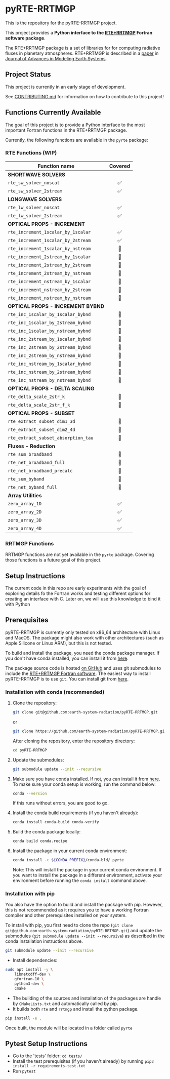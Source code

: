 # pyRTE-RRTMGP

This is the repository for the pyRTE-RRTMGP project.

This project provides a **Python interface to the [RTE+RRTMGP](https://earth-system-radiation.github.io/rte-rrtmgp/)
Fortran software package**.

The RTE+RRTMGP package is a set of libraries for for computing radiative fluxes in
planetary atmospheres. RTE+RRTMGP is described in a
[paper](https://doi.org/10.1029/2019MS001621) in
[Journal of Advances in Modeling Earth Systems](http://james.agu.org/).

## Project Status

This project is currently in an early stage of development.

See [CONTRIBUTING.md](CONTRIBUTING.md) for information on how to contribute to this project!

## Functions Currently Available

The goal of this project is to provide a Python interface to the most important
Fortran functions in the RTE+RRTMGP package.

Currently, the following functions are available in the `pyrte` package:

### RTE Functions (WIP)

| Function name                           | Covered |
|-----------------------------------------|:-------:|
| **SHORTWAVE SOLVERS**                   |         |
| `rte_sw_solver_noscat`                  |   ✅   |
| `rte_sw_solver_2stream`                 |   ✅   |
| **LONGWAVE SOLVERS**                    |         |
| `rte_lw_solver_noscat`                  |   ✅   |
| `rte_lw_solver_2stream`                 |   ✅   |
| **OPTICAL PROPS - INCREMENT**           |         |
| `rte_increment_1scalar_by_1scalar`      |   ✅   |
| `rte_increment_1scalar_by_2stream`      |   ✅   |
| `rte_increment_1scalar_by_nstream`      |   🔲   |
| `rte_increment_2stream_by_1scalar`      |   🔲   |
| `rte_increment_2stream_by_2stream`      |   🔲   |
| `rte_increment_2stream_by_nstream`      |   🔲   |
| `rte_increment_nstream_by_1scalar`      |   🔲   |
| `rte_increment_nstream_by_2stream`      |   🔲   |
| `rte_increment_nstream_by_nstream`      |   🔲   |
| **OPTICAL PROPS - INCREMENT BYBND**     |         |
| `rte_inc_1scalar_by_1scalar_bybnd`      |   🔲   |
| `rte_inc_1scalar_by_2stream_bybnd`      |   🔲   |
| `rte_inc_1scalar_by_nstream_bybnd`      |   🔲   |
| `rte_inc_2stream_by_1scalar_bybnd`      |   🔲   |
| `rte_inc_2stream_by_2stream_bybnd`      |   🔲   |
| `rte_inc_2stream_by_nstream_bybnd`      |   🔲   |
| `rte_inc_nstream_by_1scalar_bybnd`      |   🔲   |
| `rte_inc_nstream_by_2stream_bybnd`      |   🔲   |
| `rte_inc_nstream_by_nstream_bybnd`      |   🔲   |
| **OPTICAL PROPS - DELTA SCALING**       |         |
| `rte_delta_scale_2str_k`                |   🔲   |
| `rte_delta_scale_2str_f_k`              |   🔲   |
| **OPTICAL PROPS - SUBSET**              |         |
| `rte_extract_subset_dim1_3d`            |   🔲   |
| `rte_extract_subset_dim2_4d`            |   🔲   |
| `rte_extract_subset_absorption_tau`     |   🔲   |
| **Fluxes - Reduction**                  |         |
| `rte_sum_broadband`                     |   🔲   |
| `rte_net_broadband_full`                |   🔲   |
| `rte_net_broadband_precalc`             |   🔲   |
| `rte_sum_byband`                        |   🔲   |
| `rte_net_byband_full`                   |   🔲   |
| **Array Utilities**                     |         |
| `zero_array_1D`                         |   ✅   |
| `zero_array_2D`                         |   ✅   |
| `zero_array_3D`                         |   ✅   |
| `zero_array_4D`                         |   ✅   |

### RRTMGP Functions

RRTMGP functions are not yet available in the `pyrte` package.
Covering those functions is a future goal of this project.

## Setup Instructions

The current code in this repo are early experiments with the goal of exploring details fo the Fortran works and testing different options for creating an interface with C.
Later on, we will use this knowledge to bind it with Python

## Prerequisites

pyRTE-RRTMGP is currently only tested on x86_64 architecture with Linux and MacOS. The package might also work with other architectures (such as Apple Silicone or Linux ARM), but this is not tested.

To build and install the package, you need the conda package manager. If you don't have conda installed, you can install it from [here](https://docs.conda.io/en/latest/miniconda.html).

The package source code is hosted [on GitHub](https://github.com/earth-system-radiation/pyRTE-RRTMGP) and uses git submodules to include the [RTE+RRTMGP Fortran software](https://earth-system-radiation.github.io/rte-rrtmgp/). The easiest way to install pyRTE-RRTMGP is to use `git`. You can install git from [here](https://git-scm.com/downloads).

### Installation with conda (recommended)

1. Clone the repository:

    ```bash
    git clone git@github.com:earth-system-radiation/pyRTE-RRTMGP.git
    ```

    or

    ```bash
    git clone https://github.com/earth-system-radiation/pyRTE-RRTMGP.git
    ```

    After cloning the repository, enter the repository directory:

    ```bash
    cd pyRTE-RRTMGP
    ```

2. Update the submodules:

    ```bash
    git submodule update --init --recursive
    ```

3. Make sure you have conda installed. If not, you can install it from [here](https://docs.conda.io/en/latest/miniconda.html).
    To make sure your conda setup is working, run the command below:

    ```bash
    conda --version
    ```

    If this runs without errors, you are good to go.

4. Install the conda build requirements (if you haven't already):

    ```bash
    conda install conda-build conda-verify
    ```

5. Build the conda package locally:

    ```bash
    conda build conda.recipe
    ```

6. Install the package in your current conda environment:

    ```bash
    conda install -c ${CONDA_PREFIX}/conda-bld/ pyrte
    ```

    Note: This will install the package in your current conda environment. If you want to install the package in a different environment, activate your environment before running the `conda install` command above.

### Installation with pip

You also have the option to build and install the package with pip. However, this is not recommended as it requires you to have a working Fortran compiler and other prerequisites installed on your system.

To install with pip, you first need to clone the repo (``git clone git@github.com:earth-system-radiation/pyRTE-RRTMGP.git``) and update the submodules (``git submodule update --init --recursive``) as described in the conda installation instructions above.

``` bash
git submodule update --init --recursive
```

* Install dependencies:

``` bash
sudo apt install -y \
    libnetcdff-dev \
    gfortran-10 \
    python3-dev \
    cmake
```

* The building of the sources and installation of the packages are handle by `CMakeLists.txt` and automatically called by pip.
* It builds both `rte` and `rrtmgp` and install the python package.


``` bash
pip install -e .
```

Once built, the module will be located in a folder called `pyrte`

## Pytest Setup Instructions

* Go to the 'tests' folder: `cd tests/`
* Install the test prerequisites (if you haven't already) by running `pip3 install -r requirements-test.txt`
* Run `pytest`
